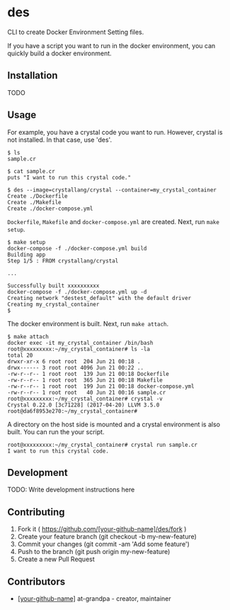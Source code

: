 # des

CLI to create Docker Environment Setting files.

If you have a script you want to run in the docker environment, you can quickly build a docker environment.

## Installation

TODO

## Usage

For example, you have a crystal code you want to run. However, crystal is not installed. In that case, use 'des'.

```
$ ls
sample.cr

$ cat sample.cr
puts "I want to run this crystal code."

$ des --image=crystallang/crystal --container=my_crystal_container
Create ./Dockerfile
Create ./Makefile
Create ./docker-compose.yml
```

`Dockerfile`, `Makefile` and `docker-compose.yml` are created. Next, run `make setup`.

```
$ make setup
docker-compose -f ./docker-compose.yml build
Building app
Step 1/5 : FROM crystallang/crystal

...

Successfully built xxxxxxxxxx
docker-compose -f ./docker-compose.yml up -d
Creating network "destest_default" with the default driver
Creating my_crystal_container
$
```

The docker environment is built. Next, run `make attach`.

```
$ make attach
docker exec -it my_crystal_container /bin/bash
root@xxxxxxxxx:~/my_crystal_container# ls -la
total 20
drwxr-xr-x 6 root root  204 Jun 21 00:18 .
drwx------ 3 root root 4096 Jun 21 00:22 ..
-rw-r--r-- 1 root root  139 Jun 21 00:18 Dockerfile
-rw-r--r-- 1 root root  365 Jun 21 00:18 Makefile
-rw-r--r-- 1 root root  199 Jun 21 00:18 docker-compose.yml
-rw-r--r-- 1 root root   40 Jun 21 00:16 sample.cr
root@xxxxxxxxx:~/my_crystal_container# crystal -v
Crystal 0.22.0 [3c71228] (2017-04-20) LLVM 3.5.0
root@da6f8953e270:~/my_crystal_container#
```

A directory on the host side is mounted and a crystal environment is also built. You can run the your script.

```
root@xxxxxxxxx:~/my_crystal_container# crystal run sample.cr
I want to run this crystal code.
```

## Development

TODO: Write development instructions here

## Contributing

1. Fork it ( https://github.com/[your-github-name]/des/fork )
2. Create your feature branch (git checkout -b my-new-feature)
3. Commit your changes (git commit -am 'Add some feature')
4. Push to the branch (git push origin my-new-feature)
5. Create a new Pull Request

## Contributors

- [[your-github-name]](https://github.com/[your-github-name]) at-grandpa - creator, maintainer
